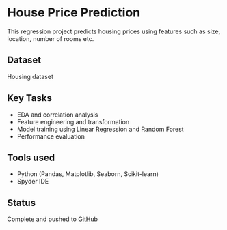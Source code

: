 # House Price Prediction
This regression project predicts housing prices using features such as size, location, number of rooms etc.

## Dataset
Housing dataset 

## Key Tasks
- EDA and correlation analysis
- Feature engineering and transformation
- Model training using Linear Regression and Random Forest
- Performance evaluation

## Tools used
- Python (Pandas, Matplotlib, Seaborn, Scikit-learn)
- Spyder IDE

## Status
Complete and pushed to [GitHub](https://github.com/AGBANA271/OIBSIP)